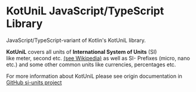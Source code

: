 # KotUniL JavaScript/TypeScript Library 

JavaScript/TypeScript-variant of Kotlin's KotUniL library. 

**KotUniL** covers all units of **International System of Units** (SI)  
like meter, second etc. [(see Wikipedia)](https://en.wikipedia.org/wiki/International_System_of_Units) 
as well as SI- Prefixes (micro, nano etc.) and some other common units like currencies, percentages etc.

For more information about KotUniL please see origin documentation in [GitHub si-units project](https://github.com/vsirotin/si-units/blob/26e2e890fa01cebdca93f48332bab0a0fa6c6255/README.md)
